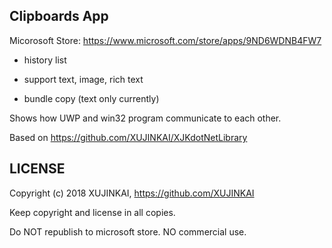 Clipboards App
---

Micorosoft Store: https://www.microsoft.com/store/apps/9ND6WDNB4FW7

- history list

- support text, image, rich text

- bundle copy (text only currently)

Shows how UWP and win32 program communicate to each other.

Based on https://github.com/XUJINKAI/XJKdotNetLibrary


LICENSE
---

Copyright (c) 2018 XUJINKAI, https://github.com/XUJINKAI

Keep copyright and license in all copies.

Do NOT republish to microsoft store. NO commercial use.

